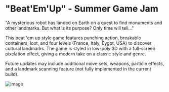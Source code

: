 # "Beat'Em'Up" - Summer Game Jam
"A mysterious robot has landed on Earth on a quest to find monuments and other landmarks. But what is its purpose? Only time will tell..."

This beat 'em up style game features punching action, breakable containers, loot, and four levels (France, Italy, Eygpt, USA) to discover cultural landmarks.
The game is styled in low-poly 3D with a full-screen pixelation effect, giving a modern take on a classic style and genre.

Future updates may include additional move sets, weapons, particle effects, and a landmark scanning feature (not fully implemented in the current build).

![image](https://github.com/user-attachments/assets/678a859c-dcd5-490c-a26a-bfabefca444b)
